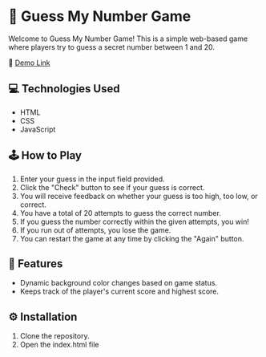 # 🔢 Guess My Number Game

Welcome to Guess My Number Game! This is a simple web-based game where players try to guess a secret number between 1 and 20.

🔗 [Demo Link](guess-my-number-jsgame.netlify.app)

## 💻 Technologies Used

- HTML
- CSS
- JavaScript


## 🕹️ How to Play

1. Enter your guess in the input field provided.
2. Click the "Check" button to see if your guess is correct.
3. You will receive feedback on whether your guess is too high, too low, or correct.
4. You have a total of 20 attempts to guess the correct number.
5. If you guess the number correctly within the given attempts, you win!
6. If you run out of attempts, you lose the game.
7. You can restart the game at any time by clicking the "Again" button.

## 🚀 Features

- Dynamic background color changes based on game status.
- Keeps track of the player's current score and highest score.

## ⚙️ Installation

1. Clone the repository.
2. Open the index.html file
